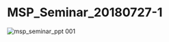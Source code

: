 # MSP_Seminar_20180727-1


![msp_seminar_ppt 001](https://user-images.githubusercontent.com/28973155/49145673-a4521000-f343-11e8-9496-979c81a01da9.jpeg)
